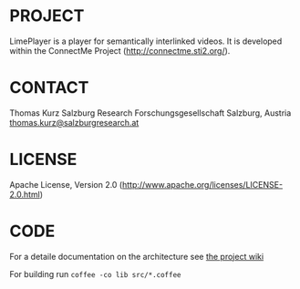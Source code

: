 PROJECT
=======
LimePlayer is a player for semantically interlinked videos. It is developed within the
ConnectMe Project (http://connectme.sti2.org/).

CONTACT
=======
Thomas Kurz
Salzburg Research Forschungsgesellschaft
Salzburg, Austria
thomas.kurz@salzburgresearch.at

LICENSE
=======
Apache License, Version 2.0 (http://www.apache.org/licenses/LICENSE-2.0.html)

CODE
====
For a detaile documentation on the architecture see [the project wiki](http://connectme.sti2.org/wiki/index.php/ConnectME_hypervideo_player)

For building run `coffee -co lib src/*.coffee`